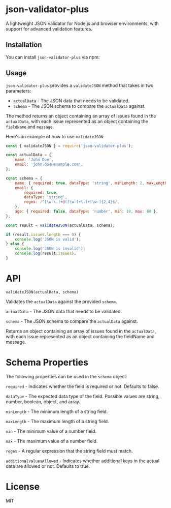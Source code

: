 # json-validator-plus

A lightweight JSON validator for Node.js and browser environments, with support for advanced validation features.

## Installation

You can install `json-validator-plus` via npm:

## Usage

`json-validator-plus` provides a `validateJSON` method that takes in two parameters:

- `actualData` - The JSON data that needs to be validated.
- `schema` - The JSON schema to compare the `actualData` against.

The method returns an object containing an array of issues found in the `actualData`, with each issue represented as an object containing the `fieldName` and `message`.

Here's an example of how to use `validateJSON`:

```js
const { validateJSON } = require('json-validator-plus');

const actualData = {
	name: 'John Doe',
	email: 'john.doe@example.com',
};

const schema = {
	name: { required: true, dataType: 'string', minLength: 2, maxLength: 50 },
	email: {
		required: true,
		dataType: 'string',
		regex: /^[\w-\.]+@([\w-]+\.)+[\w-]{2,4}$/,
	},
	age: { required: false, dataType: 'number', min: 18, max: 60 },
};

const result = validateJSON(actualData, schema);

if (result.issues.length === 0) {
	console.log('JSON is valid');
} else {
	console.log('JSON is invalid');
	console.log(result.issues);
}
```

# API

`validateJSON(actualData, schema)`

Validates the `actualData` against the provided `schema`.

`actualData` - The JSON data that needs to be validated.

`schema` - The JSON schema to compare the `actualData` against.

Returns an object containing an array of issues found in the `actualData`, with each issue represented as an object containing the fieldName and message.

# Schema Properties

The following properties can be used in the `schema` object:

`required` - Indicates whether the field is required or not. Defaults to false.

`dataType` - The expected data type of the field. Possible values are string, number, boolean, object, and array.

`minLength` - The minimum length of a string field.

`maxLength` - The maximum length of a string field.

`min` - The minimum value of a number field.

`max` - The maximum value of a number field.

`regex` - A regular expression that the string field must match.

`additionalValuesAllowed` - Indicates whether additional keys in the actual data are allowed or not. Defaults to true.

# License

MIT

